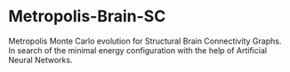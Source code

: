 # Metropolis-Brain-SC
Metropolis Monte Carlo evolution for Structural Brain Connectivity Graphs. In search of the minimal energy configuration with the help of Artificial Neural Networks.
